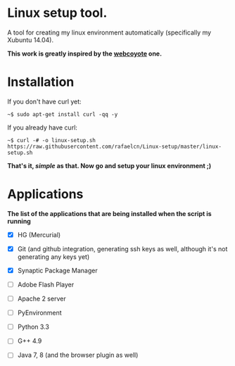 Linux setup tool.
===========

A tool for creating my linux environment automatically (specifically my Xubuntu 14.04).

__This work is greatly inspired by the [webcoyote](https://github.com/webcoyote/linux-setup) one.__

Installation
===

If you don't have curl yet:

`~$ sudo apt-get install curl -qq -y`

If you already have curl:

`~$ curl -# -o linux-setup.sh https://raw.githubusercontent.com/rafaelcn/Linux-setup/master/linux-setup.sh`

__That's it, *simple* as that. Now go and setup your linux environment ;)__

Applications
===

__The list of the applications that are being installed when the script is running__

 - [x] HG (Mercurial)
 - [x] Git (and github integration, generating ssh keys as well, although it's not generating any keys yet)
 - [x] Synaptic Package Manager
 - [ ] Adobe Flash Player 
 - [ ] Apache 2 server
 - [ ] PyEnvironment 
 - [ ] Python 3.3
 - [ ] G++ 4.9
 - [ ] Java 7, 8 (and the browser plugin as well)


